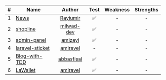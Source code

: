 | # | Name                  |      Author      | Test | Weakness | Strengths | 
|:-:|-----------------------|:----------------:|:----:|:--------:|:---------:|
| 1 | [News][p1]            |  [Rayiumir][a1]  |  ✅   |    -     |     -     |
| 2 | [shopline][p2]        | [milwad-dev][a2] |  ✅   |    -     |     -     |
| 3 | [admin-panel][p3]     |  [amizayi][a3]   |  ✅   |    -     |     -     |
| 4 | [laravel-sticket][p4] |  [amiravel][a4]  |  -   |    -     |     -     |
| 5 | [Blog-with-TDD][p5]   | [abbasfisal][a5] |  ✅   |    -     |     -     |
| 6 | [LaWallet][p6]        |  [amiravel][a4]  |  ✅   |    -     |     -     |

[p1]:https://github.com/Rayiumir/News
[p2]:https://github.com/milwad-dev/shopline
[p3]:https://github.com/amizayi/admin-panel
[p4]:https://github.com/amiravel/laravel-sticket
[p5]:https://github.com/abbasfisal/Laravel-Blog-Project-with-TDD
[p6]:https://github.com/amiravel/LaWallet

[a1]:https://github.com/Rayiumir
[a2]:https://github.com/milwad-dev
[a3]:https://github.com/amizayi
[a4]:https://github.com/amiravel
[a5]:https://github.com/abbasfisal
